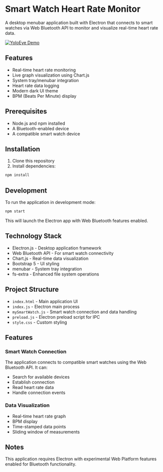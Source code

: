 # Smart Watch Heart Rate Monitor

A desktop menubar application built with Electron that connects to smart watches via Web Bluetooth API to monitor and visualize real-time heart rate data.

[![YoloEye Demo](https://img.youtube.com/vi/RwFYL7D2vWI/maxresdefault.jpg)](https://youtu.be/RwFYL7D2vWI "YoloEye Demo")


## Features

- Real-time heart rate monitoring
- Live graph visualization using Chart.js
- System tray/menubar integration
- Heart rate data logging
- Modern dark UI theme
- BPM (Beats Per Minute) display

## Prerequisites

- Node.js and npm installed
- A Bluetooth-enabled device
- A compatible smart watch device

## Installation

1. Clone this repository
2. Install dependencies:
```bash
npm install
```

## Development

To run the application in development mode:

```bash
npm start
```

This will launch the Electron app with Web Bluetooth features enabled.

## Technology Stack

- Electron.js - Desktop application framework
- Web Bluetooth API - For smart watch connectivity
- Chart.js - Real-time data visualization
- Bootstrap 5 - UI styling
- menubar - System tray integration
- fs-extra - Enhanced file system operations

## Project Structure

- `index.html` - Main application UI
- `index.js` - Electron main process
- `mySmartWatch.js` - Smart watch connection and data handling
- `preload.js` - Electron preload script for IPC
- `style.css` - Custom styling

## Features

### Smart Watch Connection
The application connects to compatible smart watches using the Web Bluetooth API. It can:
- Search for available devices
- Establish connection
- Read heart rate data
- Handle connection events

### Data Visualization
- Real-time heart rate graph
- BPM display
- Time-stamped data points
- Sliding window of measurements

## Notes

This application requires Electron with experimental Web Platform features enabled for Bluetooth functionality.
